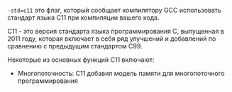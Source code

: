 `-std=c11` это флаг, который сообщает компилятору GCC использовать стандарт языка C11 при компиляции вашего кода.

C11 - это версия стандарта языка программирования C, выпущенная в 2011 году, которая включает в себя ряд улучшений и добавлений по сравнению с предыдущим стандартом C99.

Некоторые из основных функций C11 включают:

-   Многопоточность: C11 добавил модель памяти для многопоточного программирования